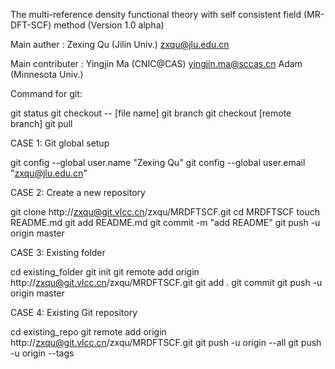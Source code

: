 The multi-reference density functional theory with self consistent field (MR-DFT-SCF) method
                              (Version 1.0 alpha)


 Main auther       :  Zexing  Qu  (Jilin Univ.)            zxqu@jlu.edu.cn

 Main contributer  :  Yingjin Ma  (CNIC@CAS)               yingjin.ma@sccas.cn
                      Adam        (Minnesota Univ.)


Command for git:

git status
git checkout -- [file name]
git branch
git checkout [remote branch]
git pull

CASE 1:
Git global setup

git config --global user.name "Zexing Qu"
git config --global user.email "zxqu@jlu.edu.cn"

CASE 2:
Create a new repository

git clone http://zxqu@git.vlcc.cn/zxqu/MRDFTSCF.git
cd MRDFTSCF
touch README.md
git add README.md
git commit -m "add README"
git push -u origin master

CASE 3:
Existing folder

cd existing_folder
git init
git remote add origin http://zxqu@git.vlcc.cn/zxqu/MRDFTSCF.git
git add .
git commit
git push -u origin master

CASE 4:
Existing Git repository

cd existing_repo
git remote add origin http://zxqu@git.vlcc.cn/zxqu/MRDFTSCF.git
git push -u origin --all
git push -u origin --tags
